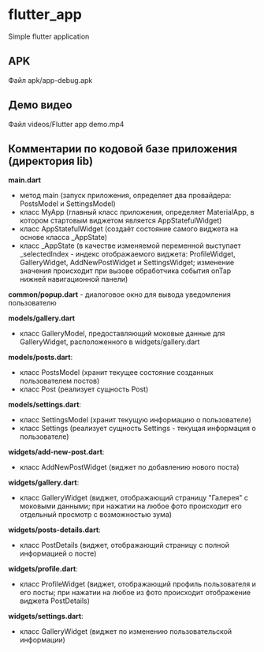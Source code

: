 # flutter_app

Simple flutter application

## APK
Файл apk/app-debug.apk

## Демо видео
Файл videos/Flutter app demo.mp4

## Комментарии по кодовой базе приложения (директория lib)

**main.dart**
- метод main (запуск приложения, определяет два провайдера: PostsModel и SettingsModel)
- класс MyApp (главный класс приложения, определяет MaterialApp, в котором стартовым виджетом является AppStatefulWidget)
- класс AppStatefulWidget (создаёт состояние самого виджета на основе класса _AppState)
- класс _AppState (в качестве изменяемой переменной выступает _selectedIndex - индекс отображаемого виджета:
  ProfileWidget, GalleryWidget, AddNewPostWidget и SettingsWidget; изменение значения происходит при вызове обработчика
  события onTap нижней навигационной панели)

**common/popup.dart** - диалоговое окно для вывода уведомления пользователю

**models/gallery.dart**
- класс GalleryModel, предоставляющий моковые данные для GalleryWidget, расположенного в widgets/gallery.dart

**models/posts.dart**:
- класс PostsModel (хранит текущее состояние созданных пользователем постов)
- класс Post (реализует сущность Post)

**models/settings.dart**:
- класс SettingsModel (хранит текущую информацию о пользователе)
- класс Settings (реализует сущность Settings - текущая информация о пользователе)

**widgets/add-new-post.dart**:
- класс AddNewPostWidget (виджет по добавлению нового поста)

**widgets/gallery.dart**:
- класс GalleryWidget (виджет, отображающий страницу "Галерея" с моковыми данными;
  при нажатии на любое фото происходит его отдельный просмотр с возможностью зума)

**widgets/posts-details.dart**:
- класс PostDetails (виджет, отображающий страницу с полной информацией о посте)

**widgets/profile.dart**:
- класс ProfileWidget (виджет, отображающий профиль пользователя и его посты; при нажатии
  на любое из фото происходит отображение виджета PostDetails)

**widgets/settings.dart**:
- класс GalleryWidget (виджет по изменению пользовательской информации)
